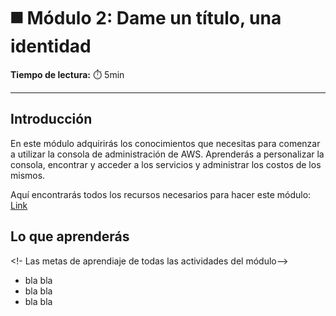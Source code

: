# ◼️ Módulo 2: Dame un título, una identidad


**Tiempo de lectura:** ⏱️️ 5min


---


## Introducción


En este módulo adquirirás los conocimientos que necesitas para comenzar a utilizar la consola de administración de AWS. Aprenderás a personalizar la consola, encontrar y acceder a los servicios y administrar los costos de los mismos.

Aquí encontrarás todos los recursos necesarios para hacer este módulo: [Link](https://awseducate.instructure.com/courses/974/modules)


## Lo que aprenderás
<!- Las metas de aprendiaje de todas las actividades del módulo-->

* bla bla
* bla bla
* bla bla




